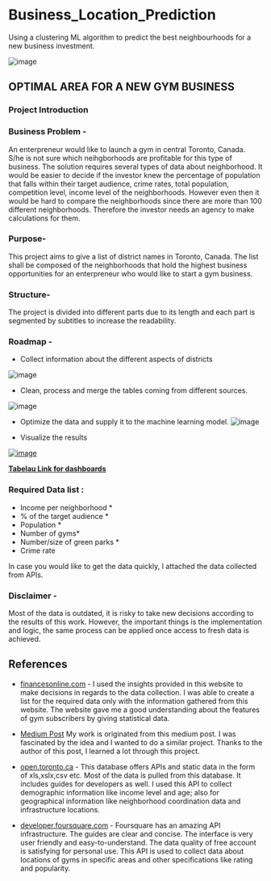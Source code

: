 # Business_Location_Prediction
Using a clustering ML algorithm to predict the best neighbourhoods for a new business investment. 

![image](https://user-images.githubusercontent.com/105684729/187290588-78e748dc-0883-4620-8113-f15e3aa48eaa.png)


## OPTIMAL AREA FOR A NEW GYM BUSINESS 
### Project Introduction
### Business Problem - 
An enterpreneur would like to launch a gym in central Toronto, Canada. S/he is not sure which neihgborhoods are profitable for this type of business. 
The solution requires several types of data about neighborhood. It would be easier to decide if the investor knew the percentage of population that falls within their target audience, crime rates, total population, competition level, income level of the neighborhoods. However even then it would be hard to compare the neighborhoods since there are more than 100 different neighborhoods. Therefore the investor needs an agency to make calculations for them.

### Purpose- 
This project aims to give a list of district names in Toronto, Canada. The list shall be composed of the neighborhoods that hold the highest business opportunities for an enterpreneur who would like to start a gym business. 

### Structure- 
The project is divided into different parts due to its length and each part is segmented by subtitles to increase the readability.

### Roadmap -
- Collect information about the different aspects of districts

![image](https://user-images.githubusercontent.com/105684729/187066378-d1e2eebf-7034-47ed-80f6-cdadaf986d24.png)



- Clean, process and merge the tables coming from different sources.

![image](https://user-images.githubusercontent.com/105684729/187152488-09053451-9678-4b3f-bc38-67b2f8972db8.png)


- Optimize the data and supply it to the machine learning model.
![image](https://user-images.githubusercontent.com/105684729/187066417-2180747a-c781-458d-ac81-01b83ff1337c.png)

- Visualize the results 


[![image](https://user-images.githubusercontent.com/105684729/187288823-b5bc2b15-253b-45d4-bb1e-fffc2a0fa1aa.png)](https://public.tableau.com/views/Book1_16617773505490/Story1?:language=en-GB&:display_count=n&:origin=viz_share_link)

[**Tabelau Link for dashboards**](https://public.tableau.com/views/Book1_16617773505490/Story1?:language=en-GB&:display_count=n&:origin=viz_share_link)


### Required Data list :
- Income per neighborhood *
- % of the target audience *
- Population *
- Number of gyms*
- Number/size of green parks *
- Crime rate

In case you would like to get the data quickly, I attached the data collected from APIs.


### Disclaimer - 
Most of the data is outdated, it is risky to take new decisions according to the results of this work. However, the important things is the implementation and logic,  the same process can be applied once access to fresh data is achieved.

## References
- [financesonline.com](financesonline.com) - I used the insights provided in this website to make decisions in regards to the data collection. I was able to create a list for the required data only with the information gathered from this website. The website gave me a good understanding about the features of gym subscribers by giving statistical data.

- [Medium Post](https://medium.com/mlearning-ai/end-to-end-data-science-project-beginner-version-part-1-96e59bdfbc5b) My work is originated from this medium post. I was fascinated by the idea and I wanted to do a similar project. Thanks to the author of this post, I learned a lot through this project.

- [open.toronto.ca](open.toronto.ca) - This database offers APIs and static data in the form of xls,xslx,csv etc. Most of the data is pulled from this database. It includes guides for developers as well. I used this API to collect demographic information like income level and age; also for geographical information like neighborhood coordination data and infrastructure locations.

- [developer.foursquare.com](developer.foursquare.com) - Foursquare has an amazing API infrastructure. The guides are clear and concise. The interface is very user friendly and easy-to-understand. The data quality of free account is satisfying for personal use. This API is used to collect data about locations of gyms in specific areas and other specifications like rating and popularity.



